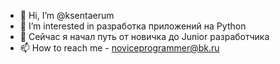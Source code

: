 - 👋 Hi, I’m @ksentaerum
- 👀 I’m interested in  разработка приложений на Python
- 🌱 Сейчас  я начал путь от новичка до Junior разработчика
- 📫 How to reach me - noviceprogrammer@bk.ru

<!---
ksentaerum/ksentaerum is a ✨ special ✨ repository because its `README.md` (this file) appears on your GitHub profile.
You can click the Preview link to take a look at your changes.
--->
